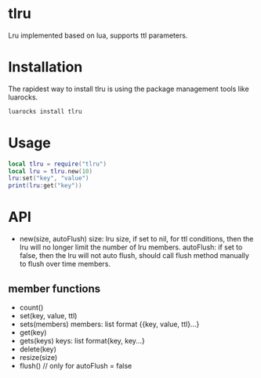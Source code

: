 # tlru

 Lru implemented based on lua, supports ttl parameters.

 # Installation

The rapidest way to install tlru is using the package management tools like luarocks.

 ```bash
 luarocks install tlru
 ```

 # Usage

 ```lua
 local tlru = require("tlru")
 local lru = tlru.new(10)
 lru:set("key", "value")
 print(lru:get("key"))
 ```

 # API

 - new(size, autoFlush)
   size: lru size, if set to nil, for ttl conditions, then the lru will no longer limit the number of lru members.
   autoFlush: if set to false, then the lru will not auto flush, should call flush method manually to flush over time members.

 ## member functions

 - count()
 - set(key, value, ttl)
 - sets(members)
  members: list format {{key, value, ttl}...}
 - get(key)
 - gets(keys)
   keys: list format{key, key...}
 - delete(key)
 - resize(size)
 - flush()  // only for autoFlush = false
